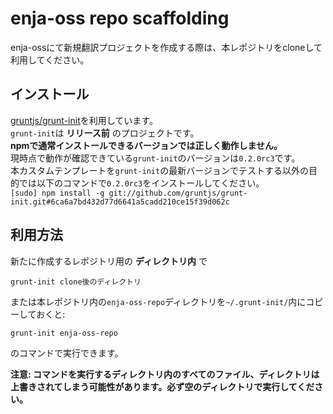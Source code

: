 # enja-oss repo scaffolding

enja-ossにて新規翻訳プロジェクトを作成する際は、本レポジトリをcloneして利用してください。  

## インストール

[gruntjs/grunt-init](https://github.com/gruntjs/grunt-init)を利用しています。  
`grunt-init`は **リリース前** のプロジェクトです。  
**npmで通常インストールできるバージョンでは正しく動作しません。**  
現時点で動作が確認できている`grunt-init`のバージョンは`0.2.0rc3`です。  
本カスタムテンプレートを`grunt-init`の最新バージョンでテストする以外の目的では以下のコマンドで`0.2.0rc3`をインストールしてください。  
`[sudo] npm install -g git://github.com/gruntjs/grunt-init.git#6ca6a7bd432d77d6641a5cadd210ce15f39d062c`

## 利用方法

新たに作成するレポジトリ用の **ディレクトリ内** で

`grunt-init clone後のディレクトリ`

または本レポジトリ内の`enja-oss-repo`ディレクトリを`~/.grunt-init/`内にコピーしておくと:

`grunt-init enja-oss-repo`

のコマンドで実行できます。

**注意:
コマンドを実行するディレクトリ内のすべてのファイル、ディレクトリは上書きされてしまう可能性があります。必ず空のディレクトリで実行してください。**
